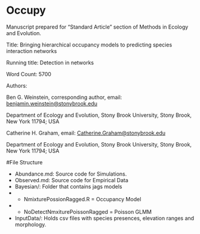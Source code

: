 # Occupy

Manuscript prepared for “Standard Article” section of Methods in Ecology and Evolution. 

Title: Bringing hierarchical occupancy models to predicting species interaction networks

Running title: Detection in networks

Word Count: 5700

Authors:

Ben G. Weinstein, corresponding author, email: benjamin.weinstein@stonybrook.edu

Department of Ecology and Evolution, Stony Brook University, Stony Brook, New York 11794; USA

Catherine H. Graham, email: Catherine.Graham@stonybrook.edu

Department of Ecology and Evolution, Stony Brook University, Stony Brook, New York 11794; USA 

#File Structure

* Abundance.md: Source code for Simulations.
* Observed.md: Source code for Empirical Data
* Bayesian/: Folder that contains jags models
* * NmixturePossionRagged.R = Occupancy Model
* * NoDetectNmxiturePoissonRagged = Poisson GLMM
* InputData/: Holds csv files with species presences, elevation ranges and morphology.
